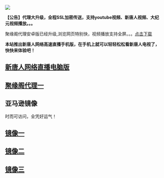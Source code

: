 ![](https://raw.githubusercontent.com/hao369/a/master/j.jpg)

**【公告】代理大升级，全程SSL加密传送，支持youtube视频、新唐人视频、大纪元视频播放。。。**

聚缘阁代理安卓版已经升级,浏览网页特别快，视频播放支持全屏。。。[点击下载](https://github.com/dtw9/9/raw/master/201861502.apk)

**本站推出新唐人网络高速直播手机版，在手机上就可以轻轻松松看新唐人电视了，快快来体验吧！**



##  [新唐人网络直播电脑版](http://u6.gg/dFJwT)

##  [聚缘阁代理一](http://u6.gg/dFE2p)

## 亚马逊镜像  

时而可访问，全凭好运气！

## [镜像一](https://s3.amazonaws.com/dtw/index.html)

## [镜像二](https://s3.ap-northeast-2.amazonaws.com/haojyg/index.html)

## [镜像三](https://s3-ap-southeast-1.amazonaws.com/jyg4/index.html)






